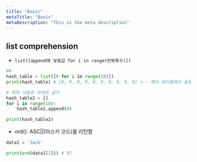 ```yaml
---
title: "Basic"
metaTitle: "Basic"
metaDescription: "This is the meta description"
---
```


## list comprehension

- `list([append에 넣을값 for i in range(반복횟수)])`

```py
## 
hash_table = list([0 for i in range(10)])
print(hash_table) # [0, 0, 0, 0, 0, 0, 0, 0, 0, 0] <-- 해시 테이블에서 슬롯을 만든것 0번 1번 2번 등 해시 주소를 가지고 있고 0이라는 해시 값이 있는 해시 테이블을 만든것

# 위의 내용은 아래와 같다
hash_table2 = []
for i in range(10):
    hash_table2.append(0)

print(hash_table2)
```

- ord(): ASC||(아스키 코드)를 리턴함
```py
data1 = 'Jack'

print(ord(data1[1])) # 97
```